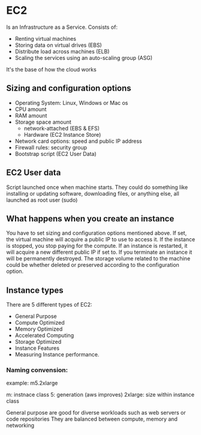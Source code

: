 # EC2
Is an Infrastructure as a Service. Consists of:
- Renting virtual machines
- Storing data on virtual drives (EBS)
- Distribute load across machines (ELB)
- Scaling the services using an auto-scaling group (ASG)

It's the base of how the cloud works

## Sizing and configuration options
- Operating System: Linux, Windows or Mac os
- CPU amount
- RAM amount
- Storage space amount
    - network-attached (EBS & EFS)
    - Hardware (EC2 Instance Store)
- Network card options: speed and public IP address
- Firewall rules: security group
- Bootstrap script (EC2 User Data)

## EC2 User data
Script launched once when machine starts. They could do something like installing or updating software, downloading files, or anything else, all launched as root user (sudo)

## What happens when you create an instance
You have to set sizing and configuration options mentioned above. If set, the virtual machine will acquire a public IP to use to access it. If the instance is stopped, you stop paying for the compute. If an instance is restarted, it will acquire a new different public IP if set to. If you terminate an instance it will be permanently destroyed. The storage volume related to the machine could be whether deleted or preserved according to the configuration option.

## Instance types
There are 5 different types of EC2:
- General Purpose
- Compute Optimized
- Memory Optimized
- Accelerated Computing
- Storage Optimized
- Instance Features
- Measuring Instance performance.

### Naming convension:
example: m5.2xlarge

m: instnace class
5: generation (aws improves)
2xlarge: size within instance class

General purpose are good for diverse workloads such as web servers or code repositories
They are balanced between compute, memory and networking